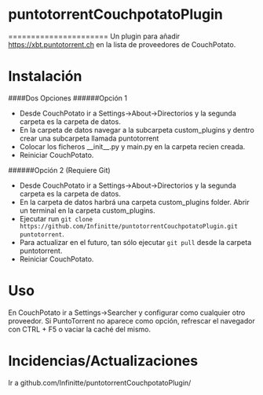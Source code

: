 # puntotorrentCouchpotatoPlugin
======================
Un plugin para añadir https://xbt.puntotorrent.ch en la lista de proveedores de CouchPotato.

Instalación
===========

####Dos Opciones 
######Opción 1
  - Desde CouchPotato ir a Settings->About->Directorios y la segunda carpeta es la carpeta de datos.
  - En la carpeta de datos navegar a la subcarpeta custom\_plugins y dentro crear una subcarpeta llamada puntotorrent
  - Colocar los ficheros \_\_init\_\_.py y main.py en la carpeta recien creada.
  - Reiniciar CouchPotato.

######Opción 2 (Requiere Git)
  - Desde CouchPotato ir a Settings->About->Directorios y la segunda carpeta es la carpeta de datos.
  - En la carpeta de datos harbrá una carpeta custom\_plugins folder. Abrir un terminal en la carpeta custom\_plugins.
  - Ejecutar run `git clone https://github.com/Infinitte/puntotorrentCouchpotatoPlugin.git puntotorrent`.
  - Para actualizar en el futuro, tan sólo ejecutar `git pull` desde la carpeta puntotorrent.
  - Reiniciar CouchPotato.

Uso
===========
En CouchPotato ir a Settings->Searcher y configurar como cualquier otro proveedor. Si PuntoTorrent no aparece como opción, refrescar el navegador con CTRL + F5 o vaciar la caché del mismo.

Incidencias/Actualizaciones
===========
Ir a github.com/Infinitte/puntotorrentCouchpotatoPlugin/
